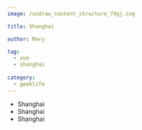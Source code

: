 ```yaml
---
image: /undraw_content_structure_79gj.svg

title: Shanghai

author: Mary

tag:
  - vue
  - shanghai
  
category:
  - geeklife
---
```


- Shanghai
- Shanghai
- Shanghai
